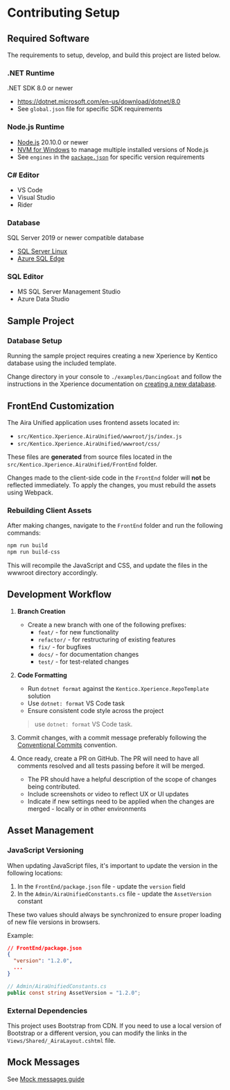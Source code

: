 # Contributing Setup

## Required Software

The requirements to setup, develop, and build this project are listed below.

### .NET Runtime

.NET SDK 8.0 or newer

- <https://dotnet.microsoft.com/en-us/download/dotnet/8.0>
- See `global.json` file for specific SDK requirements

### Node.js Runtime

- [Node.js](https://nodejs.org/en/download) 20.10.0 or newer
- [NVM for Windows](https://github.com/coreybutler/nvm-windows) to manage multiple installed versions of Node.js
- See `engines` in the [`package.json`](/src/Kentico.Xperience.AiraUnified/FrontEnd/package.json) for specific version requirements

### C# Editor

- VS Code
- Visual Studio
- Rider

### Database

SQL Server 2019 or newer compatible database

- [SQL Server Linux](https://learn.microsoft.com/en-us/sql/linux/sql-server-linux-setup?view=sql-server-ver15)
- [Azure SQL Edge](https://learn.microsoft.com/en-us/azure/azure-sql-edge/disconnected-deployment)

### SQL Editor

- MS SQL Server Management Studio
- Azure Data Studio

## Sample Project

### Database Setup

Running the sample project requires creating a new Xperience by Kentico database using the included template.

Change directory in your console to `./examples/DancingGoat` and follow the instructions in the Xperience
documentation on [creating a new database](https://docs.kentico.com/developers-and-admins/installation#Installation-CreateProjectDatabase).

## FrontEnd Customization

The Aira Unified application uses frontend assets located in:

- `src/Kentico.Xperience.AiraUnified/wwwroot/js/index.js`
- `src/Kentico.Xperience.AiraUnified/wwwroot/css/`

These files are **generated** from source files located in the `src/Kentico.Xperience.AiraUnified/FrontEnd` folder.

Changes made to the client-side code in the `FrontEnd` folder will **not** be reflected immediately. To apply the changes, you must rebuild the assets using Webpack.

### Rebuilding Client Assets

After making changes, navigate to the `FrontEnd` folder and run the following commands:

```bash
npm run build
npm run build-css
```

This will recompile the JavaScript and CSS, and update the files in the wwwroot directory accordingly.

## Development Workflow

1. **Branch Creation**
   - Create a new branch with one of the following prefixes:
     - `feat/` - for new functionality
     - `refactor/` - for restructuring of existing features
     - `fix/` - for bugfixes
     - `docs/` - for documentation changes
     - `test/` - for test-related changes

2. **Code Formatting**
   - Run `dotnet format` against the `Kentico.Xperience.RepoTemplate` solution
   - Use `dotnet: format` VS Code task
   - Ensure consistent code style across the project

   > use `dotnet: format` VS Code task.

1. Commit changes, with a commit message preferably following the [Conventional Commits](https://www.conventionalcommits.org/en/v1.0.0/#summary) convention.

1. Once ready, create a PR on GitHub. The PR will need to have all comments resolved and all tests passing before it will be merged.

   - The PR should have a helpful description of the scope of changes being contributed.
   - Include screenshots or video to reflect UX or UI updates
   - Indicate if new settings need to be applied when the changes are merged - locally or in other environments

## Asset Management

### JavaScript Versioning

When updating JavaScript files, it's important to update the version in the following locations:

1. In the `FrontEnd/package.json` file - update the `version` field
2. In the `Admin/AiraUnifiedConstants.cs` file - update the `AssetVersion` constant

These two values should always be synchronized to ensure proper loading of new file versions in browsers.

Example:
```json
// FrontEnd/package.json
{
  "version": "1.2.0",
  ...
}
```

```csharp
// Admin/AiraUnifiedConstants.cs
public const string AssetVersion = "1.2.0";
```

### External Dependencies

This project uses Bootstrap from CDN. If you need to use a local version of Bootstrap or a different version, you can modify the links in the `Views/Shared/_AiraLayout.cshtml` file.

## Mock Messages

See [Mock messages guide](Mock-Messages-Guide.md)